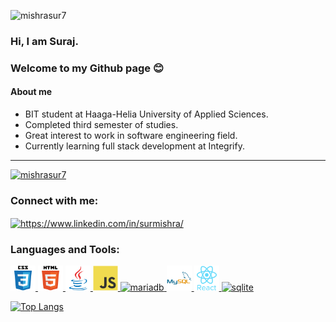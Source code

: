 <p align="left"> <img src="https://komarev.com/ghpvc/?username=mishrasur7&label=Profile%20visitors&color=3FA796&style=flat" alt="mishrasur7" /> </p>

### Hi, I am Suraj.
### Welcome to my Github page 😊 

#### About me 
* BIT student at Haaga-Helia University of Applied Sciences.
* Completed third semester of studies. 
* Great interest to work in software engineering field.
* Currently learning full stack development at Integrify.
---

<p align="left"> <a href="https://github.com/ryo-ma/github-profile-trophy"><img src="https://github-profile-trophy.vercel.app/?username=mishrasur7" alt="mishrasur7" /></a> </p>

<h3 align="left">Connect with me:</h3>
<p align="left">
<a href="https://www.linkedin.com/in/surmishra/" target="_blank"><img align="center" src="https://raw.githubusercontent.com/rahuldkjain/github-profile-readme-generator/master/src/images/icons/Social/linked-in-alt.svg" alt="https://www.linkedin.com/in/surmishra/" height="30" width="40" /></a>
</p>

<h3 align="left">Languages and Tools:</h3>
<p align="left"> <a href="https://www.w3schools.com/css/" target="_blank" rel="noreferrer"> <img src="https://raw.githubusercontent.com/devicons/devicon/master/icons/css3/css3-original-wordmark.svg" alt="css3" width="40" height="40"/> </a> <a href="https://www.w3.org/html/" target="_blank" rel="noreferrer"> <img src="https://raw.githubusercontent.com/devicons/devicon/master/icons/html5/html5-original-wordmark.svg" alt="html5" width="40" height="40"/> </a> <a href="https://www.java.com" target="_blank" rel="noreferrer"> <img src="https://raw.githubusercontent.com/devicons/devicon/master/icons/java/java-original.svg" alt="java" width="40" height="40"/> </a> <a href="https://developer.mozilla.org/en-US/docs/Web/JavaScript" target="_blank" rel="noreferrer"> <img src="https://raw.githubusercontent.com/devicons/devicon/master/icons/javascript/javascript-original.svg" alt="javascript" width="40" height="40"/> </a> <a href="https://mariadb.org/" target="_blank" rel="noreferrer"> <img src="https://www.vectorlogo.zone/logos/mariadb/mariadb-icon.svg" alt="mariadb" width="40" height="40"/> </a> <a href="https://www.mysql.com/" target="_blank" rel="noreferrer"> <img src="https://raw.githubusercontent.com/devicons/devicon/master/icons/mysql/mysql-original-wordmark.svg" alt="mysql" width="40" height="40"/> </a> <a href="https://reactjs.org/" target="_blank" rel="noreferrer"> <img src="https://raw.githubusercontent.com/devicons/devicon/master/icons/react/react-original-wordmark.svg" alt="react" width="40" height="40"/> </a> <a href="https://www.sqlite.org/" target="_blank" rel="noreferrer"> <img src="https://www.vectorlogo.zone/logos/sqlite/sqlite-icon.svg" alt="sqlite" width="40" height="40"/> </a> </p>



[![Top Langs](https://github-readme-stats.vercel.app/api/top-langs/?username=mishrasur7&show_icons=true&theme=default)](https://github.com/anuraghazra/github-readme-stats)






